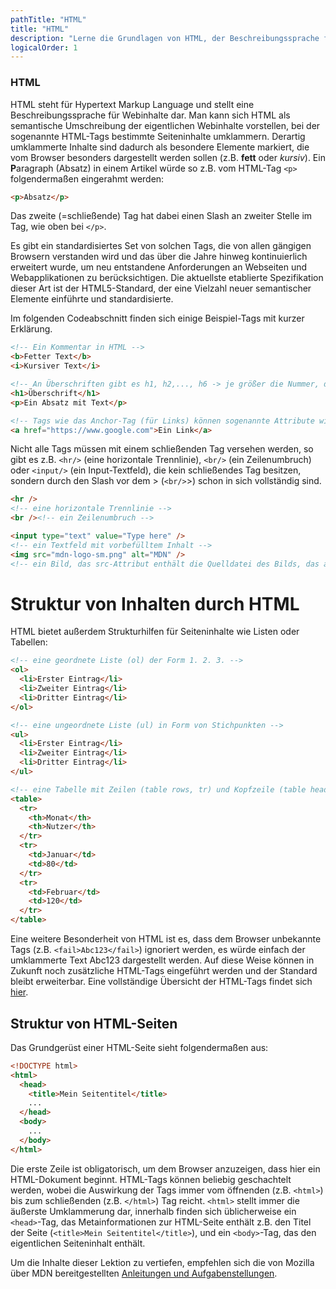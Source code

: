```yaml
---
pathTitle: "HTML"
title: "HTML"
description: "Lerne die Grundlagen von HTML, der Beschreibungssprache für Webinhalte. Die Lektion beschäftigt sich mit der Struktur von HTML-Dokumenten, gängigen HTML-Tags sowie kleinen Übungen zum Thema."
logicalOrder: 1
---
```


### HTML

HTML steht für Hypertext Markup Language und stellt eine Beschreibungssprache für Webinhalte dar. Man kann sich HTML als semantische Umschreibung der eigentlichen Webinhalte vorstellen, bei der sogenannte HTML-Tags bestimmte Seiteninhalte umklammern. Derartig umklammerte Inhalte sind dadurch als besondere Elemente markiert, die vom Browser besonders dargestellt werden sollen (z.B. **fett** oder _kursiv_). Ein **P**aragraph (Absatz) in einem Artikel würde so z.B. vom HTML-Tag `<p>` folgendermaßen eingerahmt werden:

```html
<p>Absatz</p>
```

Das zweite (=schließende) Tag hat dabei einen Slash an zweiter Stelle im Tag, wie oben bei `</p>`.

Es gibt ein standardisiertes Set von solchen Tags, die von allen gängigen Browsern verstanden wird und das über die Jahre hinweg kontinuierlich erweitert wurde, um neu entstandene Anforderungen an Webseiten und Webapplikationen zu berücksichtigen. Die aktuellste etablierte Spezifikation dieser Art ist der HTML5-Standard, der eine Vielzahl neuer semantischer Elemente einführte und standardisierte.

Im folgenden Codeabschnitt finden sich einige Beispiel-Tags mit kurzer Erklärung.

```html
<!-- Ein Kommentar in HTML -->
<b>Fetter Text</b>
<i>Kursiver Text</i>

<!-- An Überschriften gibt es h1, h2,..., h6 -> je größer die Nummer, desto kleiner die Überschrift  -->
<h1>Überschrift</h1>
<p>Ein Absatz mit Text</p>

<!-- Tags wie das Anchor-Tag (für Links) können sogenannte Attribute wie hier das href-Attribut haben. Über href wird spezifiziert, auf welche Adresse der Link verweisen soll -->
<a href="https://www.google.com">Ein Link</a>
```

Nicht alle Tags müssen mit einem schließenden Tag versehen werden, so gibt es z.B. `<hr/>` (eine horizontale Trennlinie), `<br/>` (ein Zeilenumbruch) oder `<input/>` (ein Input-Textfeld), die kein schließendes Tag besitzen, sondern durch den Slash vor dem > (`<br/>`>) schon in sich vollständig sind.

```html
<hr />
<!-- eine horizontale Trennlinie -->
<br /><!-- ein Zeilenumbruch -->

<input type="text" value="Type here" />
<!-- ein Textfeld mit vorbefülltem Inhalt -->
<img src="mdn-logo-sm.png" alt="MDN" />
<!-- ein Bild, das src-Attribut enthält die Quelldatei des Bilds, das alt-Attribut den Alternativtext -->
```

# Struktur von Inhalten durch HTML

HTML bietet außerdem Strukturhilfen für Seiteninhalte wie Listen oder Tabellen:

```html
<!-- eine geordnete Liste (ol) der Form 1. 2. 3. -->
<ol>
  <li>Erster Eintrag</li>
  <li>Zweiter Eintrag</li>
  <li>Dritter Eintrag</li>
</ol>

<!-- eine ungeordnete Liste (ul) in Form von Stichpunkten -->
<ul>
  <li>Erster Eintrag</li>
  <li>Zweiter Eintrag</li>
  <li>Dritter Eintrag</li>
</ul>

<!-- eine Tabelle mit Zeilen (table rows, tr) und Kopfzeile (table header, th) -->
<table>
  <tr>
    <th>Monat</th>
    <th>Nutzer</th>
  </tr>
  <tr>
    <td>Januar</td>
    <td>80</td>
  </tr>
  <tr>
    <td>Februar</td>
    <td>120</td>
  </tr>
</table>
```

Eine weitere Besonderheit von HTML ist es, dass dem Browser unbekannte Tags (z.B. `<fail>Abc123</fail>`) ignoriert werden, es würde einfach der umklammerte Text Abc123 dargestellt werden. Auf diese Weise können in Zukunft noch zusätzliche HTML-Tags eingeführt werden und der Standard bleibt erweiterbar. Eine vollständige Übersicht der HTML-Tags findet sich [hier](https://hostingcanada.org/html-cheat-sheet/).

## Struktur von HTML-Seiten

Das Grundgerüst einer HTML-Seite sieht folgendermaßen aus:

```html
<!DOCTYPE html>
<html>
  <head>
    <title>Mein Seitentitel</title>
    ...
  </head>
  <body>
    ...
  </body>
</html>
```

Die erste Zeile ist obligatorisch, um dem Browser anzuzeigen, dass hier ein HTML-Dokument beginnt. HTML-Tags können beliebig geschachtelt werden, wobei die Auswirkung der Tags immer vom öffnenden (z.B. `<html>`) bis zum schließenden (z.B. `</html>`) Tag reicht. `<html>` stellt immer die äußerste Umklammerung dar, innerhalb finden sich üblicherweise ein `<head>`-Tag, das Metainformationen zur HTML-Seite enthält z.B. den Titel der Seite (`<title>Mein Seitentitel</title>`), und ein `<body>`-Tag, das den eigentlichen Seiteninhalt enthält.

Um die Inhalte dieser Lektion zu vertiefen, empfehlen sich die von Mozilla über MDN bereitgestellten [Anleitungen und Aufgabenstellungen](https://developer.mozilla.org/de/docs/Learn/HTML/Einf%C3%BChrung_in_HTML).
